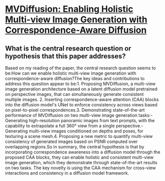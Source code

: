 # [MVDiffusion: Enabling Holistic Multi-view Image Generation with   Correspondence-Aware Diffusion](https://arxiv.org/abs/2307.01097)

## What is the central research question or hypothesis that this paper addresses?

Based on my reading of the paper, the central research question seems to be:How can we enable holistic multi-view image generation with correspondence-aware diffusion?The key ideas and contributions to address this question appear to be:1. Proposing MVDiffusion, a multi-view image generation architecture based on a latent diffusion model pretrained on perspective images, that can simultaneously generate consistent multiple images. 2. Inserting correspondence-aware attention (CAA) blocks into the diffusion model's UNet to enforce consistency across views based on pixel-to-pixel correspondences.3. Demonstrating state-of-the-art performance of MVDiffusion on two multi-view image generation tasks:- Generating high-resolution panoramic images from text prompts, with the capability to extrapolate a full 360° view from a single perspective.- Generating multi-view images conditioned on depths and poses, for texturing a scene mesh.4. Proposing a new metric to quantify multi-view consistency of generated images based on PSNR computed over overlapping regions.So in summary, the central hypothesis is that by incorporating correspondence awareness into a diffusion model through the proposed CAA blocks, they can enable holistic and consistent multi-view image generation, which they demonstrate through state-of-the-art results on two tasks. The key novelty is using the CAA mechanism for cross-view interactions and consistency in a diffusion model framework.
